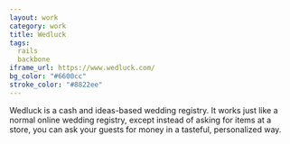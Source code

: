 ```yaml
---              
layout: work
category: work
title: Wedluck
tags: 
  rails
  backbone
iframe_url: https://www.wedluck.com/
bg_color: "#6600cc"
stroke_color: "#8822ee"
---
```

Wedluck is a cash and ideas-based wedding registry. It works just like a normal online wedding registry, except instead of asking for items at a store, you can ask your guests for money in a tasteful, personalized way.